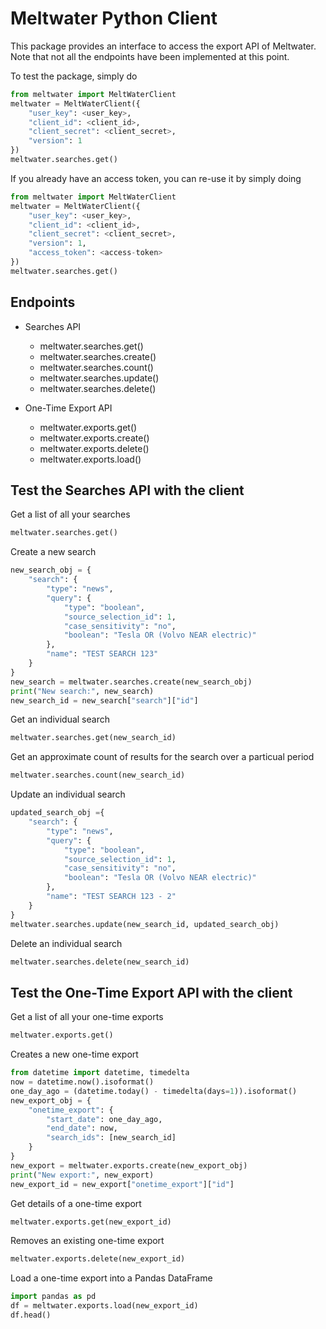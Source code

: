 # Meltwater Python Client

This package provides an interface to access the export API of Meltwater. 
Note that not all the endpoints have been implemented at this point.

To test the package, simply do

```python
from meltwater import MeltWaterClient
meltwater = MeltWaterClient({
    "user_key": <user_key>,
    "client_id": <client_id>,
    "client_secret": <client_secret>,
    "version": 1
})
meltwater.searches.get()
```

If you already have an access token, you can re-use it by simply doing

```python
from meltwater import MeltWaterClient
meltwater = MeltWaterClient({
    "user_key": <user_key>,
    "client_id": <client_id>,
    "client_secret": <client_secret>,
    "version": 1,
    "access_token": <access-token>
})
meltwater.searches.get()
```

## Endpoints

- Searches API
    - meltwater.searches.get()
    - meltwater.searches.create()
    - meltwater.searches.count()
    - meltwater.searches.update()
    - meltwater.searches.delete()

- One-Time Export API
    - meltwater.exports.get()
    - meltwater.exports.create()
    - meltwater.exports.delete()
    - meltwater.exports.load()


## Test the Searches API with the client

Get a list of all your searches

```python
meltwater.searches.get()
```

Create a new search

```python
new_search_obj = {
    "search": {
        "type": "news",
        "query": {
            "type": "boolean",
            "source_selection_id": 1,
            "case_sensitivity": "no",
            "boolean": "Tesla OR (Volvo NEAR electric)"
        },
        "name": "TEST SEARCH 123"
    }
}
new_search = meltwater.searches.create(new_search_obj)
print("New search:", new_search)
new_search_id = new_search["search"]["id"]
```

Get an individual search

```python
meltwater.searches.get(new_search_id)
```

Get an approximate count of results for the search over a particual period

```python
meltwater.searches.count(new_search_id)
```
Update an individual search

```python
updated_search_obj ={
    "search": {
        "type": "news",
        "query": {
            "type": "boolean",
            "source_selection_id": 1,
            "case_sensitivity": "no",
            "boolean": "Tesla OR (Volvo NEAR electric)"
        },
        "name": "TEST SEARCH 123 - 2"
    }
}
meltwater.searches.update(new_search_id, updated_search_obj)
```
Delete an individual search

```python
meltwater.searches.delete(new_search_id)
```

## Test the One-Time Export API with the client

Get a list of all your one-time exports

```python
meltwater.exports.get()
```

Creates a new one-time export

```python
from datetime import datetime, timedelta
now = datetime.now().isoformat()
one_day_ago = (datetime.today() - timedelta(days=1)).isoformat()
new_export_obj = {
    "onetime_export": {
        "start_date": one_day_ago,
        "end_date": now,
        "search_ids": [new_search_id]
    }  
}
new_export = meltwater.exports.create(new_export_obj)
print("New export:", new_export)
new_export_id = new_export["onetime_export"]["id"]
```

Get details of a one-time export

```python
meltwater.exports.get(new_export_id)
```

Removes an existing one-time export

```python
meltwater.exports.delete(new_export_id)
```

Load a one-time export into a Pandas DataFrame

```python
import pandas as pd
df = meltwater.exports.load(new_export_id)
df.head()
```
